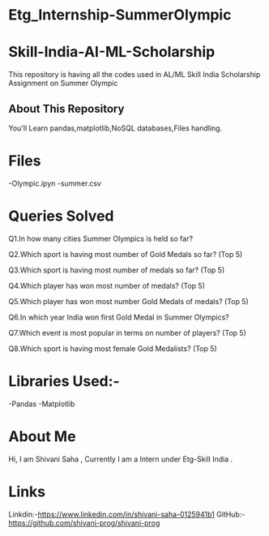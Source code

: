 # Etg_Internship-SummerOlympic
# Skill-India-AI-ML-Scholarship
This repository is having all the codes used in AL/ML Skill India Scholarship Assignment on Summer Olympic
## About This Repository
You'll Learn pandas,matplotlib,NoSQL databases,Files handling.
# Files
-Olympic.ipyn
-summer.csv
# Queries Solved
Q1.In how many cities Summer Olympics is held so far?

Q2.Which sport is having most number of Gold Medals so far? (Top 5)

Q3.Which sport is having most number of medals so far? (Top 5)

Q4.Which player has won most number of medals? (Top 5)

Q5.Which player has won most number Gold Medals of medals? (Top 5)

Q6.In which year India won first Gold Medal in Summer Olympics?

Q7.Which event is most popular in terms on number of players? (Top 5)

Q8.Which sport is having most female Gold Medalists? (Top 5)
# Libraries Used:-
-Pandas
-Matplotlib
# About Me
Hi, I am Shivani Saha , Currently I am a Intern under Etg-Skill India .
# Links
Linkdin:-https://www.linkedin.com/in/shivani-saha-0125941b1
GitHub:-https://github.com/shivani-prog/shivani-prog


